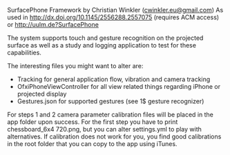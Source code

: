 SurfacePhone Framework by Christian Winkler (cwinkler.eu@gmail.com)
As used in http://dx.doi.org/10.1145/2556288.2557075 (requires ACM access) or http://uulm.de?SurfacePhone
  
The system supports touch and gesture recognition on the projected surface
as well as a study and logging application to test for these capabilities.

The interesting files you might want to alter are:
- Tracking                   for general application flow, vibration and camera tracking
- OfxiPhoneViewController     for all view related things regarding iPhone or projected display
- Gestures.json               for supported gestures (see 1$ gesture recognizer)

For steps 1 and 2 camera parameter calibration files will be placed in the app folder upon success.
For the first step you have to print chessboard_6x4 720.png, but you can alter settings.yml to play with alternatives.
If calibration does not work for you, you find good calibrations in the root folder that you can copy to the app using iTunes.